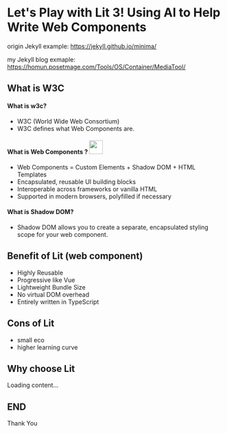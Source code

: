 # Let's Play with Lit 3! Using AI to Help Write Web Components

<div class="slide">

origin Jekyll example: [ https://jekyll.github.io/minima/ ](https://jekyll.github.io/minima/)

my Jekyll blog exmaple: https://homun.posetmage.com/Tools/OS/Container/MediaTool/

</div>


<div class="slide">

## What is W3C

#### What is w3c? 
  * W3C (World Wide Web Consortium)
  * W3C defines what Web Components are.

#### What is Web Components ? <img src="https://avatars.githubusercontent.com/u/1905708" style="background-color: white; height: 32px;">
  * Web Components = Custom Elements + Shadow DOM + HTML Templates
  * Encapsulated, reusable UI building blocks
  * Interoperable across frameworks or vanilla HTML
  * Supported in modern browsers, polyfilled if necessary

#### What is Shadow DOM?
  * Shadow DOM allows you to create a separate, encapsulated styling scope for your web component.


</div>


<div class="slide">

## Benefit of Lit (web component)
* Highly Reusable
* Progressive like Vue
* Lightweight Bundle Size
* No virtual DOM overhead
* Entirely written in TypeScript

## Cons of Lit
* small eco
* higher learning curve

</div>



<div class="slide">

## Why choose Lit

<div class="embed_youtube" yt-title="在你不知道的角落，前端的未来正在回归本源" yt-url="J_xIxliB0Jo" yt-width="700">Loading content...
</div>

</div>



<div class="slide">

## END

Thank You

</div>




<script src="https://posetmage.com/cdn/js/EmbedYoutubeVideo.js">
